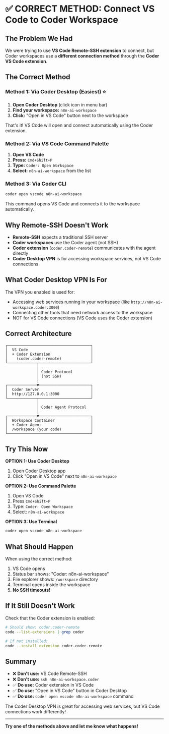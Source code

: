 # ✅ CORRECT METHOD: Connect VS Code to Coder Workspace

## The Problem We Had

We were trying to use **VS Code Remote-SSH extension** to connect, but Coder workspaces use a **different connection method** through the **Coder VS Code extension**.

## The Correct Method

### Method 1: Via Coder Desktop (Easiest) ⭐

1. **Open Coder Desktop** (click icon in menu bar)
2. **Find your workspace:** `n8n-ai-workspace`
3. **Click:** "Open in VS Code" button next to the workspace

That's it! VS Code will open and connect automatically using the Coder extension.

### Method 2: Via VS Code Command Palette

1. **Open VS Code**
2. **Press:** `Cmd+Shift+P`
3. **Type:** `Coder: Open Workspace`
4. **Select:** `n8n-ai-workspace` from the list

### Method 3: Via Coder CLI

```bash
coder open vscode n8n-ai-workspace
```

This command opens VS Code and connects it to the workspace automatically.

## Why Remote-SSH Doesn't Work

- **Remote-SSH** expects a traditional SSH server
- **Coder workspaces** use the Coder agent (not SSH)
- **Coder extension** (`coder.coder-remote`) communicates with the agent directly
- **Coder Desktop VPN** is for accessing workspace services, not VS Code connections

## What Coder Desktop VPN Is For

The VPN you enabled is used for:
- Accessing web services running in your workspace (like `http://n8n-ai-workspace.coder:3000`)
- Connecting other tools that need network access to the workspace
- NOT for VS Code connections (VS Code uses the Coder extension)

## Correct Architecture

```
┌─────────────────────────────────────┐
│  VS Code                            │
│  + Coder Extension                  │
│    (coder.coder-remote)             │
└─────────────┬───────────────────────┘
              │
              │ Coder Protocol
              │ (not SSH)
              │
┌─────────────▼───────────────────────┐
│  Coder Server                       │
│  http://127.0.0.1:3000              │
└─────────────┬───────────────────────┘
              │
              │ Coder Agent Protocol
              │
┌─────────────▼───────────────────────┐
│  Workspace Container                │
│  + Coder Agent                      │
│  /workspace (your code)             │
└─────────────────────────────────────┘
```

## Try This Now

**OPTION 1: Use Coder Desktop**
1. Open Coder Desktop app
2. Click "Open in VS Code" next to `n8n-ai-workspace`

**OPTION 2: Use Command Palette**
1. Open VS Code
2. Press `Cmd+Shift+P`
3. Type: `Coder: Open Workspace`
4. Select: `n8n-ai-workspace`

**OPTION 3: Use Terminal**
```bash
coder open vscode n8n-ai-workspace
```

## What Should Happen

When using the correct method:
1. VS Code opens
2. Status bar shows: "Coder: n8n-ai-workspace"
3. File explorer shows: `/workspace` directory
4. Terminal opens inside the workspace
5. **No SSH timeouts!**

## If It Still Doesn't Work

Check that the Coder extension is enabled:

```bash
# Should show: coder.coder-remote
code --list-extensions | grep coder

# If not installed:
code --install-extension coder.coder-remote
```

## Summary

- ❌ **Don't use:** VS Code Remote-SSH
- ❌ **Don't use:** `ssh n8n-ai-workspace.coder`
- ✅ **Do use:** Coder extension in VS Code
- ✅ **Do use:** "Open in VS Code" button in Coder Desktop
- ✅ **Do use:** `coder open vscode n8n-ai-workspace` command

The Coder Desktop VPN is great for accessing web services, but VS Code connections work differently!

---

**Try one of the methods above and let me know what happens!**
